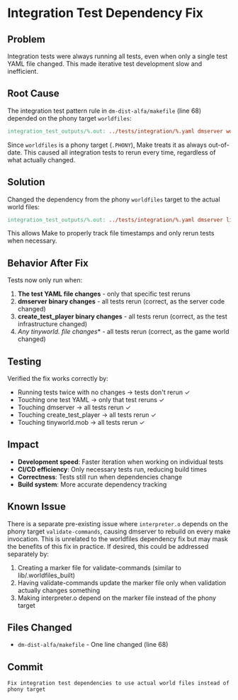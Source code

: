 # Integration Test Dependency Fix

## Problem

Integration tests were always running all tests, even when only a single test YAML file changed. This made iterative test development slow and inefficient.

## Root Cause

The integration test pattern rule in `dm-dist-alfa/makefile` (line 68) depended on the phony target `worldfiles`:

```makefile
integration_test_outputs/%.out: ../tests/integration/%.yaml dmserver worldfiles ../tools/create_test_player | integration_test_outputs
```

Since `worldfiles` is a phony target (`.PHONY`), Make treats it as always out-of-date. This caused all integration tests to rerun every time, regardless of what actually changed.

## Solution

Changed the dependency from the phony `worldfiles` target to the actual world files:

```makefile
integration_test_outputs/%.out: ../tests/integration/%.yaml dmserver lib/tinyworld.wld lib/tinyworld.mob lib/tinyworld.obj lib/tinyworld.zon lib/tinyworld.shp lib/tinyworld.qst ../tools/create_test_player | integration_test_outputs
```

This allows Make to properly track file timestamps and only rerun tests when necessary.

## Behavior After Fix

Tests now only run when:
1. **The test YAML file changes** - only that specific test reruns
2. **dmserver binary changes** - all tests rerun (correct, as the server code changed)
3. **create_test_player binary changes** - all tests rerun (correct, as the test infrastructure changed)
4. **Any tinyworld.* file changes** - all tests rerun (correct, as the game world changed)

## Testing

Verified the fix works correctly by:
- Running tests twice with no changes → tests don't rerun ✓
- Touching one test YAML → only that test reruns ✓
- Touching dmserver → all tests rerun ✓
- Touching create_test_player → all tests rerun ✓
- Touching tinyworld.mob → all tests rerun ✓

## Impact

- **Development speed**: Faster iteration when working on individual tests
- **CI/CD efficiency**: Only necessary tests run, reducing build times
- **Correctness**: Tests still run when dependencies change
- **Build system**: More accurate dependency tracking

## Known Issue

There is a separate pre-existing issue where `interpreter.o` depends on the phony target `validate-commands`, causing dmserver to rebuild on every make invocation. This is unrelated to the worldfiles dependency fix but may mask the benefits of this fix in practice. If desired, this could be addressed separately by:

1. Creating a marker file for validate-commands (similar to lib/.worldfiles_built)
2. Having validate-commands update the marker file only when validation actually changes something
3. Making interpreter.o depend on the marker file instead of the phony target

## Files Changed

- `dm-dist-alfa/makefile` - One line changed (line 68)

## Commit

```
Fix integration test dependencies to use actual world files instead of phony target
```
